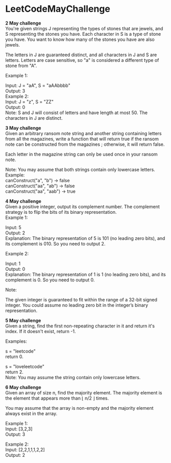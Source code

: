 # LeetCodeMayChallenge
<strong>2 May challenge</strong></br>
You're given strings J representing the types of stones that are jewels, and S representing the stones you have.  Each character in S is a type of stone you have.  You want to know how many of the stones you have are also jewels.

The letters in J are guaranteed distinct, and all characters in J and S are letters. Letters are case sensitive, so "a" is considered a different type of stone from "A".

Example 1:

Input: J = "aA", S = "aAAbbbb"</br>
Output: 3</br>
Example 2:</br>
Input: J = "z", S = "ZZ"</br>
Output: 0</br>
Note:
S and J will consist of letters and have length at most 50.
The characters in J are distinct.

<strong>3 May challenge</strong></br>
Given an arbitrary ransom note string and another string containing letters from all the magazines, write a function that will return true if the ransom note can be constructed from the magazines ; otherwise, it will return false.

Each letter in the magazine string can only be used once in your ransom note.

Note:
You may assume that both strings contain only lowercase letters.</br>
Example:</br>
canConstruct("a", "b") -> false</br>
canConstruct("aa", "ab") -> false</br>
canConstruct("aa", "aab") -> true</br>


<strong>4 May challenge</strong></br>
Given a positive integer, output its complement number. The complement strategy is to flip the bits of its binary representation.</br>
Example 1:

Input: 5</br>
Output: 2</br>
Explanation: The binary representation of 5 is 101 (no leading zero bits), and its complement is 010. So you need to output 2.
 

Example 2:

Input: 1</br>
Output: 0</br>
Explanation: The binary representation of 1 is 1 (no leading zero bits), and its complement is 0. So you need to output 0.
 

Note:

The given integer is guaranteed to fit within the range of a 32-bit signed integer.
You could assume no leading zero bit in the integer’s binary representation.

<strong>5 May challenge</strong></br>
Given a string, find the first non-repeating character in it and return it's index. If it doesn't exist, return -1.

Examples:

s = "leetcode"</br>
return 0.</br>

s = "loveleetcode"</br>
return 2.</br>
Note: You may assume the string contain only lowercase letters.

<strong>6 May challenge</strong></br>
Given an array of size n, find the majority element. The majority element is the element that appears more than ⌊ n/2 ⌋ times.

You may assume that the array is non-empty and the majority element always exist in the array.

Example 1:</br>
Input: [3,2,3]</br>
Output: 3</br>

Example 2:</br>
Input: [2,2,1,1,1,2,2]</br>
Output: 2</br>
